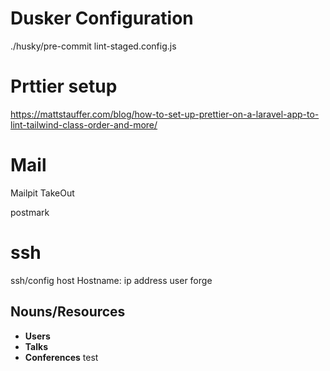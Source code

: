 # Dusker Configuration

./husky/pre-commit
lint-staged.config.js

# Prttier setup

<https://mattstauffer.com/blog/how-to-set-up-prettier-on-a-laravel-app-to-lint-tailwind-class-order-and-more/>

# Mail

Mailpit
TakeOut

postmark

# ssh

ssh/config
host
Hostname: ip address
user forge

## Nouns/Resources

- **Users**
- **Talks**
- **Conferences**
test
